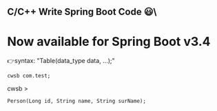 ## C/C++ Write Spring Boot Code 😃\
# Now available for Spring Boot v3.4

👉syntax: "Table(data_type data, ...);"
```
cwsb com.test;
```
cwsb > 
```
Person(Long id, String name, String surName);
```
